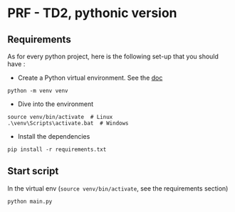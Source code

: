 # PRF - TD2, pythonic version

## Requirements

As for every python project, here is the following set-up that you should have :

- Create a Python virtual environment. See the [doc](https://docs.python.org/fr/3/library/venv.html)
```shell
python -m venv venv
```

- Dive into the environment
```shell
source venv/bin/activate  # Linux
.\venv\Scripts\activate.bat  # Windows
```

- Install the dependencies
```shell
pip install -r requirements.txt
```

## Start script

In the virtual env (`source venv/bin/activate`, see the requirements section)

```shell
python main.py
```